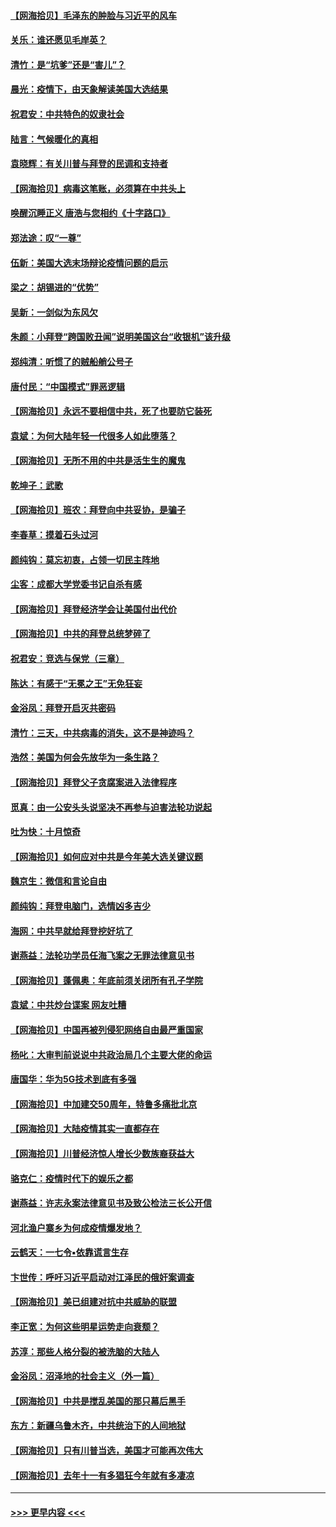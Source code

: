 #### [【网海拾贝】毛泽东的肿脸与习近平的风车](../pages/nsc993/n12504537.md?t=10280951) 
#### [关乐：谁还愿见毛岸英？](../pages/nsc993/n12503866.md?t=10280951) 
#### [清竹：是“坑爹”还是“害儿”？](../pages/nsc993/n12503034.md?t=10280951) 
#### [晨光：疫情下，由天象解读美国大选结果](../pages/nsc993/n12502536.md?t=10280951) 
#### [祝君安：中共特色的奴隶社会](../pages/nsc993/n12501529.md?t=10280951) 
#### [陆言：气候暖化的真相](../pages/nsc993/n12501183.md?t=10280951) 
#### [袁晓辉：有关川普与拜登的民调和支持者](../pages/nsc993/n12500433.md?t=10280951) 
#### [【网海拾贝】病毒这笔账，必须算在中共头上](../pages/nsc993/n12500320.md?t=10280951) 
#### [唤醒沉睡正义 唐浩与您相约《十字路口》](../pages/nsc993/n12497980.md?t=10280951) 
#### [郑法途：叹“一尊”](../pages/nsc993/n12498837.md?t=10280951) 
#### [伍新：美国大选末场辩论疫情问题的启示](../pages/nsc993/n12498829.md?t=10280951) 
#### [梁之：胡锡进的“优势”](../pages/nsc993/n12498780.md?t=10280951) 
#### [吴新：一剑似为东风欠](../pages/nsc993/n12498772.md?t=10280951) 
#### [朱颜：小拜登“跨国败丑闻”说明美国这台“收银机”该升级](../pages/nsc993/n12498731.md?t=10280951) 
#### [郑纯清：听惯了的贼船艄公号子](../pages/nsc993/n12498721.md?t=10280951) 
#### [唐付民：“中国模式”罪恶逻辑](../pages/nsc993/n12498310.md?t=10280951) 
#### [【网海拾贝】永远不要相信中共，死了也要防它装死](../pages/nsc993/n12498162.md?t=10280951) 
#### [袁斌：为何大陆年轻一代很多人如此堕落？](../pages/nsc993/n12495696.md?t=10280951) 
#### [【网海拾贝】无所不用的中共是活生生的魔鬼](../pages/nsc993/n12495621.md?t=10280951) 
#### [乾坤子：武歌](../pages/nsc993/n12493391.md?t=10280951) 
#### [【网海拾贝】班农：拜登向中共妥协，是骗子](../pages/nsc993/n12492877.md?t=10280951) 
#### [李春草：摸着石头过河](../pages/nsc993/n12491121.md?t=10280951) 
#### [颜纯钩：莫忘初衷，占领一切民主阵地](../pages/nsc993/n12490965.md?t=10280951) 
#### [尘客：成都大学党委书记自杀有感](../pages/nsc993/n12490950.md?t=10280951) 
#### [【网海拾贝】拜登经济学会让美国付出代价](../pages/nsc993/n12489662.md?t=10280951) 
#### [【网海拾贝】中共的拜登总统梦碎了](../pages/nsc993/n12487896.md?t=10280951) 
#### [祝君安：竞选与保党（三章）](../pages/nsc993/n12487258.md?t=10280951) 
#### [陈达：有感于“无冕之王”无免狂妄](../pages/nsc993/n12485133.md?t=10280951) 
#### [金浴凤：拜登开启灭共密码](../pages/nsc993/n12485125.md?t=10280951) 
#### [清竹：三天，中共病毒的消失，这不是神迹吗？](../pages/nsc993/n12485027.md?t=10280951) 
#### [浩然：美国为何会先放华为一条生路？](../pages/nsc993/n12484997.md?t=10280951) 
#### [【网海拾贝】拜登父子贪腐案进入法律程序](../pages/nsc993/n12484957.md?t=10280951) 
#### [觅真：由一公安头头说坚决不再参与迫害法轮功说起](../pages/nsc993/n12484212.md?t=10280951) 
#### [吐为快：十月惊奇](../pages/nsc993/n12484172.md?t=10280951) 
#### [【网海拾贝】如何应对中共是今年美大选关键议题](../pages/nsc993/n12483755.md?t=10280951) 
#### [魏京生：微信和言论自由](../pages/nsc993/n12483372.md?t=10280951) 
#### [颜纯钩：拜登电脑门，选情凶多吉少](../pages/nsc993/n12482666.md?t=10280951) 
#### [海网：中共早就给拜登挖好坑了](../pages/nsc993/n12482660.md?t=10280951) 
#### [谢燕益：法轮功学员任海飞案之无罪法律意见书](../pages/nsc993/n12482512.md?t=10280951) 
#### [【网海拾贝】蓬佩奥：年底前须关闭所有孔子学院](../pages/nsc993/n12482443.md?t=10280951) 
#### [袁斌：中共炒台谍案 网友吐糟](../pages/nsc993/n12481564.md?t=10280951) 
#### [【网海拾贝】中国再被列侵犯网络自由最严重国家](../pages/nsc993/n12479643.md?t=10280951) 
#### [杨叱：大审判前说说中共政治局几个主要大佬的命运](../pages/nsc993/n12477527.md?t=10280951) 
#### [唐国华：华为5G技术到底有多强](../pages/nsc993/n12477483.md?t=10280951) 
#### [【网海拾贝】中加建交50周年，特鲁多痛批北京](../pages/nsc993/n12476892.md?t=10280951) 
#### [【网海拾贝】大陆疫情其实一直都存在](../pages/nsc993/n12473948.md?t=10280951) 
#### [【网海拾贝】川普经济惊人增长少数族裔获益大](../pages/nsc993/n12471565.md?t=10280951) 
#### [骆克仁：疫情时代下的娱乐之都](../pages/nsc993/n12471312.md?t=10280951) 
#### [谢燕益：许志永案法律意见书及致公检法三长公开信](../pages/nsc993/n12470870.md?t=10280951) 
#### [河北渔户寨乡为何成疫情爆发地？](../pages/nsc993/n12464936.md?t=10280951) 
#### [云鹤天：一七令▪依靠谎言生存](../pages/nsc993/n12470034.md?t=10280951) 
#### [卞世传：呼吁习近平启动对江泽民的俄奸案调查](../pages/nsc993/n12469722.md?t=10280951) 
#### [【网海拾贝】美已组建对抗中共威胁的联盟](../pages/nsc993/n12469018.md?t=10280951) 
#### [李正宽：为何这些明星运势走向衰颓？](../pages/nsc993/n12468730.md?t=10280951) 
#### [苏淳：那些人格分裂的被洗脑的大陆人](../pages/nsc993/n12467858.md?t=10280951) 
#### [金浴凤：沼泽地的社会主义（外一篇）](../pages/nsc993/n12467792.md?t=10280951) 
#### [【网海拾贝】中共是搅乱美国的那只幕后黑手](../pages/nsc993/n12467700.md?t=10280951) 
#### [东方：新疆乌鲁木齐，中共统治下的人间地狱](../pages/nsc993/n12466075.md?t=10280951) 
#### [【网海拾贝】只有川普当选，美国才可能再次伟大](../pages/nsc993/n12466013.md?t=10280951) 
#### [【网海拾贝】去年十一有多猖狂今年就有多凄凉](../pages/nsc993/n12463649.md?t=10280951) 

----
#### [ >>> 更早内容 <<< ](../indexes/nsc993-earlier.md)
